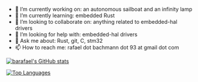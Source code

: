 - 🔭 I’m currently working on: an autonomous sailboat and an infinity lamp
- 🌱 I’m currently learning: embedded Rust
- 👯 I’m looking to collaborate on: anything related to embedded-hal drivers
- 🤔 I’m looking for help with: embedded-hal drivers
- 💬 Ask me about: Rust, git, C, stm32
- 📫 How to reach me: rafael dot bachmann dot 93 at gmail dot com

[![barafael's GitHub stats](https://github-readme-stats.vercel.app/api?username=barafael&show_icons=true&theme=onedark)](https://github.com/barafael/github-readme-stats)

[![Top Languages](https://github-readme-stats.vercel.app/api/top-langs/?username=barafael&exclude_repo=stm32g4-adc-dma-timer,g4-dual-bank-example,GD32VF103_Firmware_Library,Blink-Like-A-Pro,DMA-Parallel-Port,tonality-graph,Rust-FFI-on-stm32f3-HAL-example)](https://github.com/barafael/github-readme-stats)

